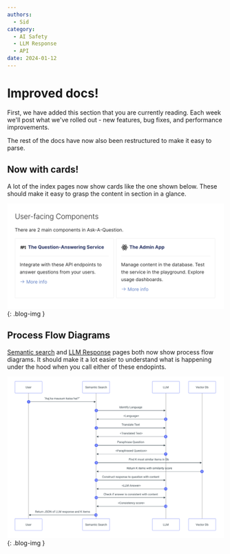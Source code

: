 ```yaml
---
authors:
  - Sid
category:
  - AI Safety
  - LLM Response
  - API
date: 2024-01-12
---
```


# Improved docs!

First, we have added this section that you are currently reading. Each week we'll post
what we've rolled out - new features, bug fixes, and performance improvements.

The rest of the docs have now also been restructured to make it easy to parse.

<!-- more -->

## Now with cards!

A lot of the index pages now show cards like the one shown below. These should
make it easy to grasp the content in section in a glance.

![Manage Content Screenshot](../images/cards.png){: .blog-img }

## Process Flow Diagrams

[Semantic search](../../components/qa-service/semantic-search.md#process-flow) and
[LLM Response](../../components/qa-service/llm-response.md#process-flow)
pages both now show process flow diagrams. It should make it a lot easier to understand
what is happening under the hood when you call either of these endopints.

![LLM Process Flow](../images/llm-response-processflow.png){: .blog-img }
